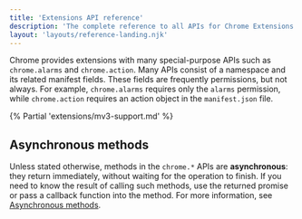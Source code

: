 ```yaml
---
title: 'Extensions API reference'
description: 'The complete reference to all APIs for Chrome Extensions. This includes APIs for the deprecated Chrome Apps platform as well as APIs still in beta and dev.'
layout: 'layouts/reference-landing.njk'
---
```


Chrome provides extensions with many special-purpose APIs such as `chrome.alarms` and `chrome.action`. Many APIs consist of a namespace and its related manifest fields. These fields are frequently permissions, but not always. For example, `chrome.alarms` requires only the `alarms` permission, while `chrome.action` requires an action object in the `manifest.json` file.

{% Partial 'extensions/mv3-support.md' %}

## Asynchronous methods

Unless stated otherwise, methods in the `chrome.*` APIs are **asynchronous**: they return immediately, without waiting for the operation to finish. If you need to know the result of calling such methods, use the returned promise or pass a callback function into the method. For more information, see [Asynchronous methods](/docs/extensions/mv3/architecture-overview/#async-sync).
